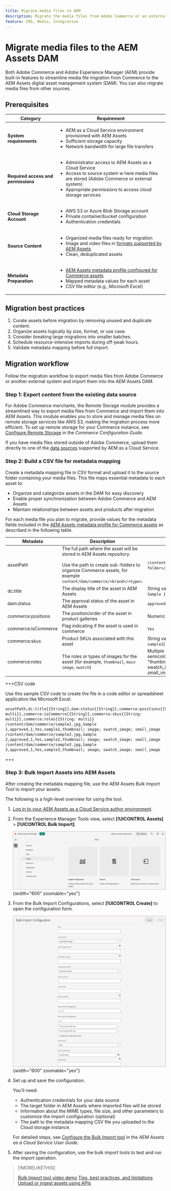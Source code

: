 ```yaml
---
title: Migrate media files to AEM
description: Migrate the media files from Adobe Commerce or an external source into the AEM Assets DAM.
feature: CMS, Media, Integration
---
```

# Migrate media files to the AEM Assets DAM

 Both Adobe Commerce and Adobe Experience Manager (AEM) provide built-in features to streamline media file migration from Commerce to the AEM Assets digital asset management system (DAM). You can also migrate media files from other sources.

## Prerequisites

| Category | Requirement |
|----------|-------------|
| **System requirements** | <ul><li>AEM as a Cloud Service environment provisioned with AEM Assets</li><li>Sufficient storage capacity</li><li>Network bandwidth for large file transfers</li></ul> |
| **Required access and permissions** | <ul><li>Administrator access to AEM Assets as a Cloud Service</li><li>Access to source system w here media files are stored (Adobe Commerce or external system)</li><li>Appropriate permissions to access cloud storage services</li></ul> |
| **Cloud Storage Account** | <ul><li>AWS S3 or Azure Blob Storage account</li><li>Private container/bucket configuration</li><li>Authentication credentials</li></ul> |
| **Source Content** | <ul><li>Organized media files ready for migration</li><li>Image and video files in <a href="https://experienceleague.adobe.com/en/docs/experience-manager-cloud-service/content/assets/file-format-support#image-formats">formats supported by AEM Assets</a>.</li><li>Clean, deduplicated assets</li></li> |
| **Metadata Preparation** | <ul><li><a href="aem-assets-configure.aem.html">AEM Assets metadata profile configured for Commerce assets</a></li><li>Mapped metadata values for each asset</li><li>CSV file editor (e.g., Microsoft Excel)</li></ul> |

## Migration best practices

1. Curate assets before migration by removing unused and duplicate content.
1. Organize assets logically by size, format, or use case.
1. Consider breaking large migrations into smaller batches.
1. Schedule resource-intensive imports during off-peak hours.
1. Validate metadata mapping before full import.

## Migration workflow

Follow the migration workflow to export media files from Adobe Commerce or another external system and import them into the AEM Assets DAM.

### Step 1: Export content from the existing data source

For Adobe Commerce merchants, the Remote Storage module provides a streamlined way to export media files from Commerce and import them into AEM Assets. This module enables you to store and manage media files on remote storage services like AWS S3, making the migration process more efficient. To set up remote storage for your Commerce instance, see [Configure Remote Storage](https://experienceleague.adobe.com/en/docs/commerce-operations/configuration-guide/storage/remote-storage/remote-storage-aws-s3) in the *Commerce Configuration Guide*.

If you have media files stored outside of Adobe Commerce, upload them directly to one of the [data sources](https://experienceleague.adobe.com/en/docs/experience-manager-cloud-service/content/assets/assets-view/bulk-import-assets-view#prerequisites) supported by AEM as a Cloud Service.

### Step 2: Build a CSV file for metadata mapping

Create a metadata mapping file in CSV format and upload it to the source folder containing your media files. This file maps essential metadata to each asset to:

- Organize and categorize assets in the DAM for easy discovery
- Enable proper synchronization between Adobe Commerce and AEM Assets
- Maintain relationships between assets and products after migration

For each media file you plan to migrate, provide values for the metadata fields included in the [AEM Assets metadata profile for Commerce assets](aem-assets-configure-aem.md) as described in the following table.

| Metadata | Description | Value |
|-------|-------------|--------|
| assetPath | The full path where the asset will be stored in AEM Assets repository.<br><br>Use the path to create sub-folders to organize Commerce assets, for example `content/dam/commerce/<brand>/<type>`. | `/content/dam/commerce/<sub-folder>/..<filename>` |
| dc:title | The display title of the asset in AEM Assets | String value (for example, `Sample 1`) |
| dam:status | The approval status of the asset in AEM Assets | `approved` |
| commerce:positions | The position/order of the asset in product galleries | Numeric value (e.g., "1") |
| commerce:isCommerce | Flag indicating if the asset is used in commerce | `Yes` |
| commerce:skus | Product SKUs associated with this asset | String value (for example, `sample1`) |
| commerce:roles | The roles or types of images for the asset (for example, `thumbnail`, `main image`, `swatch`) | Multiple values separated by semicolons (for example, "thumbnail; image; swatch_image; small_image") |

+++CSV code

Use this sample CSV code to create the file in a code editor or spreadsheet application like Microsoft Excel.

```csv
assetPath,dc:title{{String}},dam:status{{String}},commerce:positions{{String: multi}},commerce:isCommerce{{String}},commerce:skus{{String: multi}},commerce:roles{{String: multi}}
/content/dam/commerce/sample1.jpg,Sample 1,approved,1,Yes,sample1,thumbnail; image; swatch_image; small_image
/content/dam/commerce/sample2.jpg,Sample 2,approved,1,Yes,sample2,thumbnail; image; swatch_image; small_image
/content/dam/commerce/sample3.jpg,Sample 3,approved,1,Yes,sample3,thumbnail; image; swatch_image; small_image
```

+++

### Step 3: Bulk Import Assets into AEM Assets

After creating the metadata mapping file, use the AEM Assets Bulk Import Tool to import your assets.

The following is a high-level overview for using the tool.

1. [Log in to your AEM Assets as a Cloud Service author environment](https://experienceleague.adobe.com/en/docs/experience-manager-cloud-service/content/onboarding/journey/aem-users#login-aem).

1. From the Experience Manager Tools view, select **[!UICONTROL Assets]** > **[!UICONTROL Bulk Import]**.

   ![AEM Assets authoring](./assets/aem-assets-bulk-import-selection.png){width="600" zoomable="yes"}

1. From the Bulk Import Configurations, select **[!UICONTROL Create]** to open the configuration form.

   ![AEM Assets authoring](./assets/aem-assets-bulk-import-configuration.png){width="600" zoomable="yes"}

1. Set up and save the configuration.

   You'll need:

   - Authentication credentials for your data source
   - The target folder in AEM Assets where imported files will be stored
   - Information about the MIME types, file size, and other parameters to customize the import configuration (optional)
   - The path to the metadata mapping CSV file you uploaded to the Cloud storage instance.

   For detailed steps, see [Configure the Bulk Import tool](https://experienceleague.adobe.com/en/docs/experience-manager-cloud-service/content/assets/manage/add-assets#configure-bulk-ingestor-tool) in the *AEM Assets as a Cloud Service User Guide*.

1. After saving the configuration, use the bulk import tools to test and run the import operation.

>[!MORELIKETHIS]
>
>[Bulk Import tool video demo](https://experienceleague.adobe.com/en/docs/experience-manager-cloud-service/content/assets/manage/add-assets#asset-bulk-ingestor)
>[Tips, best practices, and limitations](https://experienceleague.adobe.com/en/docs/experience-manager-cloud-service/content/assets/manage/add-assets#tips-limitations)
>[Upload or ingest assets using APIs](https://experienceleague.adobe.com/en/docs/experience-manager-cloud-service/content/assets/admin/developer-reference-material-apis#asset-upload)

